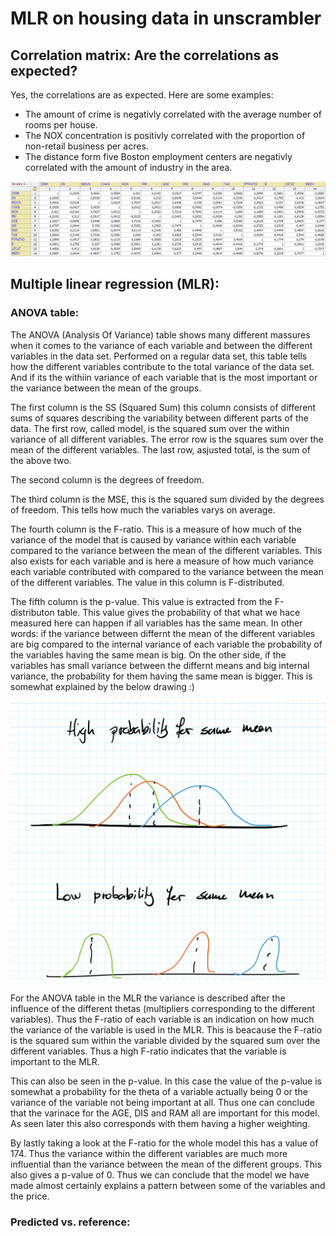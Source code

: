 # MLR on housing data in unscrambler

## Correlation matrix: Are the correlations as expected?

Yes, the correlations are as expected. Here are some examples:

- The amount of crime is negativly correlated with the average number of rooms per house. 
- The NOX concentration is positivly correlated with the proportion of non-retail business per acres.
- The distance form five Boston employment centers are negativly correlated with the amount of industry in the area.

![Correlation matrix.](Figures/CorrelationMatrix.png)

## Multiple linear regression (MLR):

### ANOVA table:
The ANOVA (Analysis Of Variance) table shows many different massures when it comes to the variance of each variable and between the different variables in the data set. Performed on a regular data set, this table tells how the different variables contribute to the total variance of the data set. And if its the withiin variance of each variable that is the most important or the variance between the mean of the groups. 

The first column is the SS (Squared Sum) this column consists of different sums of squares describing the variability between different parts of the data. The first row, called model, is the squared sum over the within variance of all different variables. The error row is the squares sum over the mean of the different variables. The last row, asjusted total, is the sum of the above two. 

The second column is the degrees of freedom.

The third column is the MSE, this is the squared sum divided by the degrees of freedom. This tells how much the variables varys on average. 

The fourth column is the F-ratio. This is a measure of how much of the variance of the model that is caused by variance within each variable compared to the variance between the mean of the different variables. This also exists for each variable and is here a measure of how much variance each variable contributed with compared to the variance between the mean of the different variables. The value in this column is F-distributed.

The fifth column is the p-value. This value is extracted from the F-distributon table. This value gives the probability of that what we hace measured here can happen if all variables has the same mean. In other words: if the variance between differnt the mean of the different variables are big compared to the internal variance of each variable the probability of the variables having the same mean is big. On the other side, if the variables has small variance between the differnt means and big internal variance, the probability for them having the same mean is bigger. This is somewhat explained by the below drawing :)

![tegning](Figures/Tegning.jpeg)

For the ANOVA table in the MLR the variance is described after the influence of the different thetas (multipliers corresponding to the different variables). Thus the F-ratio of each variable is an indication on how much the variance of the variable is used in the MLR. This is beacause the F-ratio is the squared sum within the variable divided by the squared sum over the different variables. Thus a high F-ratio indicates that the variable is important to the MLR. 

This can also be seen in the p-value. In this case the value of the p-value is somewhat a probability for the theta of a variable actually being 0 or the variance of the variable not being important at all. Thus one can conclude that the varinace for the AGE, DIS and RAM all are important for this model. As seen later this also corresponds with them having a higher weighting.

By lastly taking a look at the F-ratio for the whole model this has a value of 174. Thus the variance within the different variables are much more influential than the variance between the mean of the different groups. This also gives a p-value of 0. Thus we can conclude that the model we have made almost certainly explains a pattern between some of the variables and the price.


### Predicted vs. reference:
